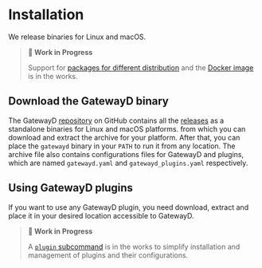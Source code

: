 # Installation

We release binaries for Linux and macOS.

> **🚧 Work in Progress**
>
> Support for [packages for different distribution](https://github.com/gatewayd-io/gatewayd/issues/136) and the [Docker image](https://github.com/gatewayd-io/gatewayd/issues/137) is in the works.

## Download the GatewayD binary

The GatewayD [repository](https://github.com/gatewayd-io/gatewayd) on GitHub contains all the [releases](https://github.com/gatewayd-io/gatewayd/releases) as a standalone binaries for Linux and macOS platforms. from which you can download and extract the archive for your platform. After that, you can place the `gatewayd` binary in your `PATH` to run it from any location. The archive file also contains configurations files for GatewayD and plugins, which are named `gatewayd.yaml` and `gatewayd_plugins.yaml` respectively.

## Using GatewayD plugins

If you want to use any GatewayD plugin, you need download, extract and place it in your desired location accessible to GatewayD.

> **🚧 Work in Progress**
>
> A [`plugin` subcommand](https://github.com/gatewayd-io/gatewayd/issues/122) is in the works to simplify installation and management of plugins and their configurations.
